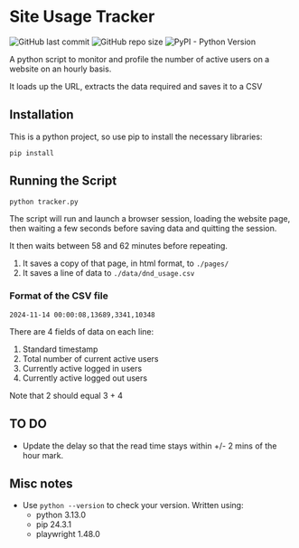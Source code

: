 # Site Usage Tracker

![GitHub last commit](https://img.shields.io/github/last-commit/FaithLilley/DDB-usage-monitor?style=plastic&logo=github) ![GitHub repo size](https://img.shields.io/github/repo-size/FaithLilley/DDB-usage-monitor?style=plastic) ![PyPI - Python Version](https://img.shields.io/pypi/pyversions/playwright?style=plastic)



A python script to monitor and profile the number of active users on a website on an hourly basis.

It loads up the URL, extracts the data required and saves it to a CSV

## Installation

This is a python project, so use pip to install the necessary libraries:

`pip install`

## Running the Script

`python tracker.py`

The script will run and launch a browser session, loading the website page, then waiting a few seconds before saving data and quitting the session.

It then waits between 58 and 62 minutes before repeating.

1. It saves a copy of that page, in html format, to `./pages/`
2. It saves a line of data to `./data/dnd_usage.csv`

### Format of the CSV file

`2024-11-14 00:00:08,13689,3341,10348`

There are 4 fields of data on each line:

1. Standard timestamp
2. Total number of current active users
3. Currently active logged in users
4. Currently active logged out users

Note that 2 should equal 3 + 4

## TO DO

- Update the delay so that the read time stays within +/- 2 mins of the hour mark.

## Misc notes

- Use `python --version` to check your version. Written using:
  - python 3.13.0
  - pip 24.3.1
  - playwright 1.48.0